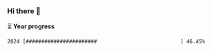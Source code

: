 ### Hi there :wave:

:hourglass_flowing_sand: **Year progress**

```txt
2024 [#######################                           ] 46.45%
```
